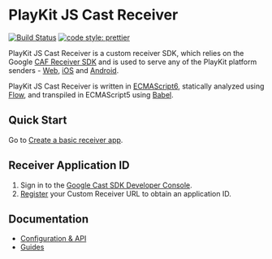 # PlayKit JS Cast Receiver

[![Build Status](https://github.com/kaltura/kaltura/playkit-js-cast-receiver/actions/workflows/run_canary_full_flow.yaml/badge.svg)](https://github.com/kaltura/playkit-js-cast-receiver/actions/workflows/run_canary_full_flow.yaml)
[![code style: prettier](https://img.shields.io/badge/code_style-prettier-ff69b4.svg?style=flat-square)](https://github.com/prettier/prettier)

PlayKit JS Cast Receiver is a custom receiver SDK, which relies on the Google [CAF Receiver SDK] and is used to serve any of the PlayKit platform senders - [Web], [iOS] and [Android].

PlayKit JS Cast Receiver is written in [ECMAScript6], statically analyzed using [Flow], and transpiled in ECMAScript5 using [Babel].

[flow]: https://flow.org/
[ecmascript6]: https://github.com/ericdouglas/ES6-Learning#articles--tutorials
[babel]: https://babeljs.io
[caf receiver sdk]: https://developers.google.com/cast/docs/caf_receiver_overview
[android]: https://github.com/kaltura/playkit-android-googlecast
[ios]: https://github.com/kaltura/playkit-ios-googlecast
[web]: https://github.com/kaltura/playkit-js-cast-sender

## Quick Start

Go to [Create a basic receiver app](./docs/create-basic-receiver-app.md).

## Receiver Application ID

1.  Sign in to the [Google Cast SDK Developer Console](https://cast.google.com/u/0/publish/#/signup).
2.  [Register](https://developers.google.com/cast/docs/registration) your Custom Receiver URL to obtain an application ID.

## Documentation

- [Configuration & API](./docs/configuration-api.md)
- [Guides](./docs/guides.md)
